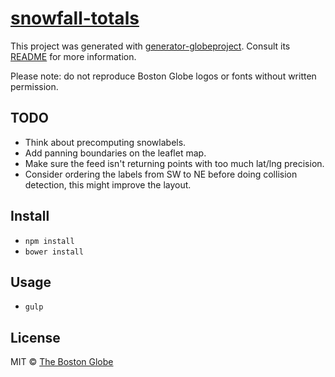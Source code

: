 # [snowfall-totals](http://www.bostonglobe.com/2014/01/09/snow-totals-mass-northeast/badi2tA5EWGipQN6xjPX3L/story.html)

This project was generated with [generator-globeproject](https://github.com/BostonGlobe/generator-globeproject). Consult its [README](https://github.com/BostonGlobe/generator-globeproject) for more information.

Please note: do not reproduce Boston Globe logos or fonts without written permission.

## TODO

- Think about precomputing snowlabels.
- Add panning boundaries on the leaflet map.
- Make sure the feed isn't returning points with too much lat/lng precision.
- Consider ordering the labels from SW to NE before doing collision detection, this might improve the layout.

## Install

- `npm install`
- `bower install`

## Usage

- `gulp`

## License

MIT © [The Boston Globe](http://github.com/BostonGlobe)
